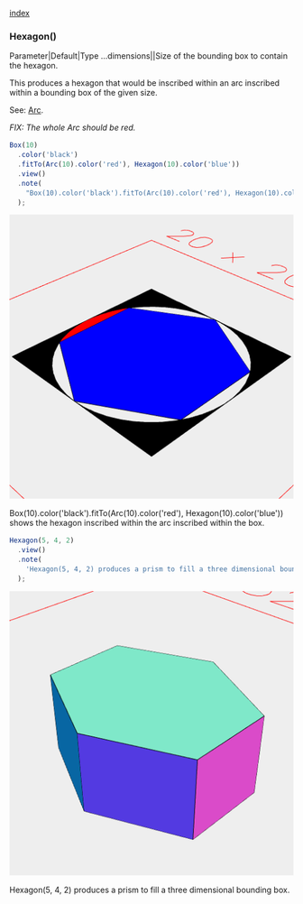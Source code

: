 [index](../../nb/api/index.md)
### Hexagon()
Parameter|Default|Type
...dimensions||Size of the bounding box to contain the hexagon.

This produces a hexagon that would be inscribed within an arc inscribed within a bounding box of the given size.

See: [Arc](../../nb/api/Arc.md).

_FIX: The whole Arc should be red._

```JavaScript
Box(10)
  .color('black')
  .fitTo(Arc(10).color('red'), Hexagon(10).color('blue'))
  .view()
  .note(
    "Box(10).color('black').fitTo(Arc(10).color('red'), Hexagon(10).color('blue')) shows the hexagon inscribed within the arc inscribed within the box."
  );
```

![Image](Hexagon.md.0.png)

Box(10).color('black').fitTo(Arc(10).color('red'), Hexagon(10).color('blue')) shows the hexagon inscribed within the arc inscribed within the box.

```JavaScript
Hexagon(5, 4, 2)
  .view()
  .note(
    'Hexagon(5, 4, 2) produces a prism to fill a three dimensional bounding box.'
  );
```

![Image](Hexagon.md.1.png)

Hexagon(5, 4, 2) produces a prism to fill a three dimensional bounding box.
